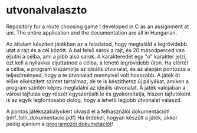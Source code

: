 # utvonalvalaszto
Repository for a route choosing game I developed in C as an assignment at uni.
The entire application and the documentation are all in Hungarian.

Az általam készített játékban az a feladatod, hogy megtaláld a legrövidebb utat a rajt és a cél között.
A bal felső sarok a rajt, és 20 másodperced van eljutni a célba, ami a jobb alsó sarok. A karakteredet egy "o"
karakter jelzi, ezt kell a nyilakkal eljuttatnod a célba, a lehető legrövidebb úton. Ha elértél a célba,
a program kiszámolja az ideális útvonalat, és az alapján pontozza a teljesítményed, hogy a te útvonalad
mennyivel volt hosszabb. A játék öt előre elkészített szintet tartalmaz, de te is készíthetsz új pályákat,
amiken a program szintén képes megtalálni az ideális útvonalat. A játék valójában a városi tájfutás egy részét
egyszerűsíti le és gyakoroltatja, hiszen tájfutóként is az egyik legfontosabb dolog, hogy a lehető legjobb
 útvonalat válaszd.
 
 A pontos játékszabályokért olvasd el a felhasználói dokumentációt! (nhf_felh_dokumentacio.pdf)
 Ha érdekel, hogyan készült a játék, akkor pedig ajánlom a [programozói dokumetációt](https://tschonti.github.io/utvonalvalaszto/)!
 
